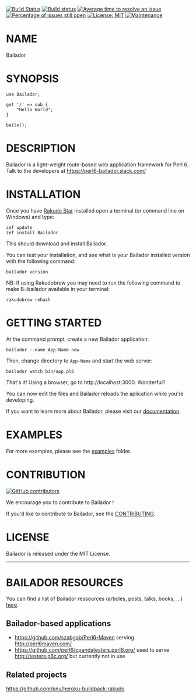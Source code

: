 [![Build Status](https://travis-ci.org/Bailador/Bailador.png)](https://travis-ci.org/Bailador/Bailador)
[![Build status](https://ci.appveyor.com/api/projects/status/github/Bailador/Bailador?svg=true)](https://ci.appveyor.com/project/ufobat/Bailador/branch/dev)
[![Average time to resolve an issue](http://isitmaintained.com/badge/resolution/bailador/Bailador.svg)](http://isitmaintained.com/project/bailador/Bailador "Average time to resolve an issue")
[![Percentage of issues still open](http://isitmaintained.com/badge/open/bailador/Bailador.svg)](http://isitmaintained.com/project/bailador/Bailador "Percentage of issues still open")
[![License: MIT](https://img.shields.io/badge/License-MIT-yellow.svg)](https://opensource.org/licenses/MIT)
[![Maintenance](https://img.shields.io/maintenance/yes/2017.svg)]()

# NAME

Bailador

# SYNOPSIS

```perl6
use Bailador;

get '/' => sub {
    "Hello World";
}

baile();
```

# DESCRIPTION

Bailador is a light-weight route-based web application framework for Perl 6. Talk to the developers at https://perl6-bailador.slack.com/

# INSTALLATION

Once you have [Rakudo Star](http://rakudo.org/) installed open a terminal (or command line on Windows) and type:
```
zef update
zef install Bailador
```
This should download and install Bailador.

You can test your installation, and see what is your Bailador installed version with the following command:
```
bailador version
```
NB: If using Rakudobrew you may need to run the following command to make B=bailador available in your terminal:
```
rakudobrew rehash
```

# GETTING STARTED

At the command prompt, create a new Bailador application:
```
bailador --name App-Name new
```
Then, change directory to `App-Name` and start the web server:
```
bailador watch bin/app.pl6
```
That's it!
Using a browser, go to http://localhost:3000. Wonderful?

You can now edit the files and Bailador reloads the aplication while you're developing.

If you want to learn more about Bailador, please visit our [documentation](doc/README.md).

# EXAMPLES

For more examples, please see the [examples](examples) folder.

# CONTRIBUTION

[![GitHub contributors](https://img.shields.io/github/contributors/bailador/bailador.svg)]()

We encourage you to contribute to Bailador !

If you'd like to contribute to Bailador, see the [CONTRIBUTING](CONTRIBUTING.md).

# LICENSE

Bailador is released under the MIT License.

---

# BAILADOR RESOURCES

You can find a list of Bailador ressources (articles, posts, talks, books, ...) [here](https://github.com/Bailador/Ressources).

## Bailador-based applications

* https://github.com/szabgab/Perl6-Maven serving http://perl6maven.com/
* https://github.com/perl6/cpandatesters.perl6.org/ used to serve http://testers.p6c.org/ but currently not in use

## Related projects

https://github.com/pnu/heroku-buildpack-rakudo
